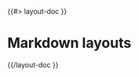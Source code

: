 <!--
/**
 * @name            Layouts
 * @_namespace       doc.markdown
 * @type            Markdown
 * @platform        md
 * @status          stable
 * @menu            Documentation / Markdown           /doc/markdown/layouts
 *
 * @since           2.0.0
 * @author    Olivier Bossel <olivier.bossel@gmail.com> (https://coffeekraken.io)
 */
-->

{{#> layout-doc }}

# Markdown layouts

{{/layout-doc }}
